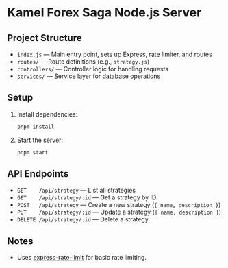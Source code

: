 # Kamel Forex Saga Node.js Server

## Project Structure

- `index.js` — Main entry point, sets up Express, rate limiter, and routes
- `routes/` — Route definitions (e.g., `strategy.js`)
- `controllers/` — Controller logic for handling requests
- `services/` — Service layer for database operations

## Setup

1. Install dependencies:
   ```sh
   pnpm install
   ```
2. Start the server:
   ```sh
   pnpm start
   ```

## API Endpoints

- `GET    /api/strategy` — List all strategies
- `GET    /api/strategy/:id` — Get a strategy by ID
- `POST   /api/strategy` — Create a new strategy (`{ name, description }`)
- `PUT    /api/strategy/:id` — Update a strategy (`{ name, description }`)
- `DELETE /api/strategy/:id` — Delete a strategy

## Notes

- Uses [express-rate-limit](https://www.npmjs.com/package/express-rate-limit) for basic rate limiting.
